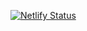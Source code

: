 [![Netlify Status](https://api.netlify.com/api/v1/badges/f8fc926c-863b-44eb-a743-0904e355e920/deploy-status)](https://app.netlify.com/sites/cerulean-biscuit-23e71e/deploys)